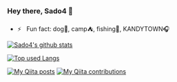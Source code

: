 ### Hey there, Sado4 👋

- ⚡️ &nbsp; Fun fact: dog🐶, camp⛺, fishing🎣, KANDYTOWN🎧

<!-- リポジトリステータス -->
[![Sado4's github stats](https://github-readme-stats.vercel.app/api?username=Sado4&hide=issues,contribs&count_private=true&show_icons=true&theme=tokyonight)](https://github.com/Sado4/)

<!-- ソースコード統計 -->
[![Top used Langs](https://github-readme-stats.vercel.app/api/top-langs/?username=Sado4&hide=html,css,autohotkey&langs_count=5&layout=compact&theme=tokyonight)](https://github.com/Sado4/)

[![My Qiita posts](https://qiita-badge.apiapi.app/s/derasado/posts.svg)](http://qiita.com/derasado)
[![My Qiita contributions](https://qiita-badge.apiapi.app/s/derasado/contributions.svg)](http://qiita.com/derasado)
